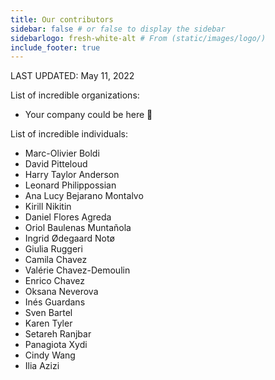 ```yaml
---
title: Our contributors
sidebar: false # or false to display the sidebar
sidebarlogo: fresh-white-alt # From (static/images/logo/)
include_footer: true
---
```


LAST UPDATED: May 11, 2022

List of incredible organizations:

* Your company could be here 🤗

List of incredible individuals:

* Marc-Olivier Boldi
* David Pitteloud
* Harry Taylor Anderson
* Leonard Philippossian
* Ana Lucy Bejarano Montalvo
* Kirill Nikitin
* Daniel Flores Agreda
* Oriol Baulenas Muntañola
* Ingrid Ødegaard Notø
* Giulia Ruggeri
* Camila Chavez
* Valérie Chavez-Demoulin
* Enrico Chavez
* Oksana Neverova
* Inés Guardans
* Sven Bartel
* Karen Tyler
* Setareh Ranjbar
* Panagiota Xydi
* Cindy Wang
* Ilia Azizi
